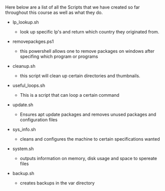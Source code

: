 Here below are a list of all the Scripts that we have created so far throughout this course as well as what they do.

- Ip_lookup.sh
	- look up specific Ip's and return which country they originated from.

- removepackges.ps1
	- this powershell allows one to remove packages on windows after specifing which program or programs

- cleanup.sh 
	- this script will clean up certain directories and thumbnails.

- useful_loops.sh
	-  This is a script that can loop a certain command 

- update.sh
	- Ensures apt update packages and removes unused packages and configuration files

- sys_info.sh
	- cleans and configures the machine to certain specifications wanted

- system.sh	
	- outputs information on memory, disk usage and space to spereate files 

- backup.sh
	- creates backups in the var directory
	
